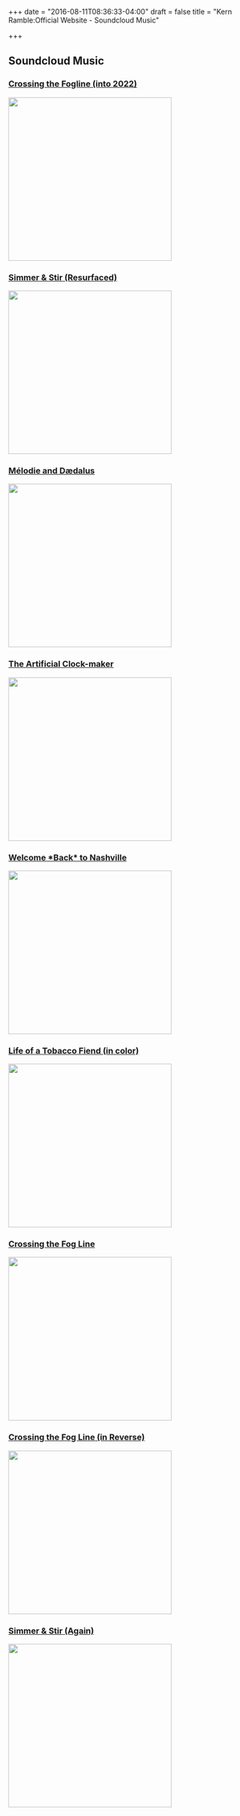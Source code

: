 +++
date = "2016-08-11T08:36:33-04:00"
draft = false
title = "Kern Ramble:Official Website - Soundcloud Music" 

+++


<h2>Soundcloud Music</h2>

<div class="row">
 
  <div class="col-md-4" itemscope itemtype="http://schema.org/MusicAlbum">
    <h3>
      <a href="/soundcloud/crossing_2022"><span itemprop="name">Crossing the Fogline (into 2022)</span></a>
    </h3>
    <div><a href="/soundcloud/crossing_2022"><img src="/images/crossing-2022-500x500.jpg" width="325"></a></div>
  </div>

  <div class="col-md-4" itemscope itemtype="http://schema.org/MusicAlbum">
    <h3>
      <a href="/soundcloud/simmer_resurfaced"><span itemprop="name">Simmer & Stir (Resurfaced)</span></a>
    </h3>
    <div><a href="/soundcloud/simmer_resurfaced"><img src="/images/simmer-resurfaced-500x500.jpg" width="325"></a></div>
  </div>


  <div class="col-md-4" itemscope itemtype="http://schema.org/MusicAlbum">
    <h3>
      <a href="/soundcloud/melody"><span itemprop="name">Mélodie and Dædalus</span></a>
    </h3>
    <div><a href="/soundcloud/melody"><img src="/images/melody-500x500.jpg" width="325"></a></div>
  </div>

</div>

<div class="row">
  
  <div class="col-md-4" itemscope itemtype="http://schema.org/MusicAlbum">
    <h3>
      <a href="/soundcloud/artificial_clock"><span itemprop="name">The Artificial Clock-maker</span></a>
    </h3>
    <div><a href="/soundcloud/artificial_clock"><img src="/images/artificial_clock_cover_1000.png" width="325"></a></div>
  </div>

  <div class="col-md-4" itemscope itemtype="http://schema.org/MusicAlbum">
    <h3>
      <a href="/soundcloud/nashville_new"><span itemprop="name">Welcome *Back* to Nashville</span></a>
    </h3>
    <div><a href="/soundcloud/nashville_new"><img src="/images/nashville_cover_1000.png" width="325"></a></div>
  </div>

  <div class="col-md-4" itemscope itemtype="http://schema.org/MusicAlbum">
    <h3>
      <a href="/soundcloud/tobacco"><span itemprop="name">Life of a Tobacco Fiend (in color)</span></a>
    </h3>
    <div><a href="/soundcloud/tobacco"><img src="/images/tobacco_cover.png" width="325"></a></div>
  </div>  
  
</div>

<div class="row">

  <div class="col-md-4" itemscope itemtype="http://schema.org/MusicAlbum">
    <h3>
      <a href="/soundcloud/crossing"><span itemprop="name">Crossing the Fog Line</span></a>
    </h3>
    <div><a href="/soundcloud/crossing"><img src="/images/fogline_cover.png" width="325"></a></div>
  </div>

  <div class="col-md-4" itemscope itemtype="http://schema.org/MusicAlbum">
    <h3>
      <a href="/soundcloud/crossing_reverse"><span itemprop="name">Crossing the Fog Line (in Reverse)</span></a>
    </h3>
    <div><a href="/soundcloud/crossing_reverse"><img src="/images/crossing-reverse-500x500.jpg" width="325"></a></div>
  </div>


  <div class="col-md-4" itemscope itemtype="http://schema.org/MusicAlbum">
    <h3>
      <a href="/soundcloud/simmer"><span itemprop="name">Simmer & Stir (Again)</span></a>
    </h3>
    <div><a href="/soundcloud/simmer"><img src="/images/simmer.png" width="325"></a></div> 
  </div>


</div>



